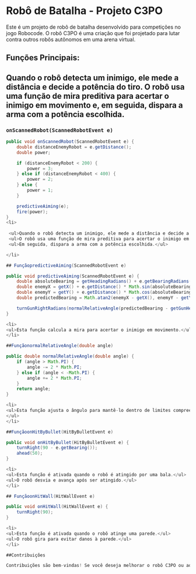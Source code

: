 # Robô de Batalha - Projeto C3PO

Este é um projeto de robô de batalha desenvolvido para competições no jogo Robocode. O robô C3PO é uma criação que foi projetado para lutar contra outros robôs autônomos em uma arena virtual.

## Funções Principais:

## Quando o robô detecta um inimigo, ele mede a distância e decide a potência do tiro. O robô usa uma função de mira preditiva para acertar o inimigo em movimento e, em seguida, dispara a arma com a potência escolhida.

### `onScannedRobot(ScannedRobotEvent e)`

```java
public void onScannedRobot(ScannedRobotEvent e) {
    double distanceEnemyRobot = e.getDistance();
    double power;

    if (distanceEnemyRobot < 200) {
        power = 3;
    } else if (distanceEnemyRobot < 400) {
        power = 2;
    } else {
        power = 1;
    }

    predictiveAiming(e);
    fire(power);
}
<li>
   
 <ul>Quando o robô detecta um inimigo, ele mede a distância e decide a potência do tiro.</ul>
 <ul>O robô usa uma função de mira preditiva para acertar o inimigo em movimento.</ul>
 <ul>Em seguida, dispara a arma com a potência escolhida.</ul>

</li>

## FunçãopredictiveAiming(ScannedRobotEvent e)

public void predictiveAiming(ScannedRobotEvent e) {
    double absoluteBearing = getHeadingRadians() + e.getBearingRadians();
    double enemyX = getX() + e.getDistance() * Math.sin(absoluteBearing);
    double enemyY = getY() + e.getDistance() * Math.cos(absoluteBearing);
    double predictedBearing = Math.atan2(enemyX - getX(), enemyY - getY());

    turnGunRightRadians(normalRelativeAngle(predictedBearing - getGunHeadingRadians()));
}

<li>
<ul>Esta função calcula a mira para acertar o inimigo em movimento.</ul>
</li>

##FunçãonormalRelativeAngle(double angle)

public double normalRelativeAngle(double angle) {
    if (angle > Math.PI) {
        angle -= 2 * Math.PI;
    } else if (angle < -Math.PI) {
        angle += 2 * Math.PI;
    }
    return angle;
}

<li>
<ul>Esta função ajusta o ângulo para mantê-lo dentro de limites compreensíveis. 
</ul>
</li>

##FunçãoonHitByBullet(HitByBulletEvent e)

public void onHitByBullet(HitByBulletEvent e) {
    turnRight(90 - e.getBearing());
    ahead(50);
}

<li>
<ul>Esta função é ativada quando o robô é atingido por uma bala.</ul>
<ul>O robô desvia e avança após ser atingido.</ul>
</li>

## FunçãoonHitWall(HitWallEvent e)

public void onHitWall(HitWallEvent e) {
    turnRight(90);
}

<li>
<ul>Esta função é ativada quando o robô atinge uma parede.</ul>
<ul>O robô gira para evitar danos à parede.</ul>
</li>

##Contribuições

Contribuições são bem-vindas! Se você deseja melhorar o robô C3PO ou adicionar novos recursos, sinta-se à vontade para abrir um problema ou enviar um pedido de pull request.